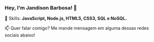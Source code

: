 ### Hey, I'm Jandison Barbosa! 👋

<p align="left">
  🚀 Skills: <strong>JavaScript, Node.js, HTML5, CSS3, SQL e NoSQL.</strong>
</p>

<p align="left">
📫  Quer falar comigo? Me mande mensagem em alguma dessas redes sociais abaixo!
</p>

<p align="left">
<a href="mailto:jandsonbarbosa.dev@gmail.com" alt="Gmail"></a>
  
<a href="https://www.linkedin.com/in/jandisonbarbosa" alt="Linkedin"></a>

</p>
